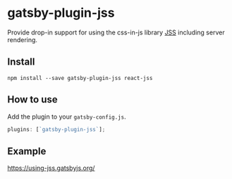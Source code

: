 # gatsby-plugin-jss

Provide drop-in support for using the css-in-js library
[JSS](https://github.com/cssinjs/react-jss) including server rendering.

## Install

`npm install --save gatsby-plugin-jss react-jss`

## How to use

Add the plugin to your `gatsby-config.js`.

```javascript
plugins: [`gatsby-plugin-jss`];
```

## Example

https://using-jss.gatsbyjs.org/
